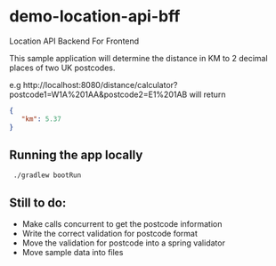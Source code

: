 # demo-location-api-bff
Location API Backend For Frontend

This sample application will determine the distance in KM to 2 decimal places of two UK postcodes.

e.g http://localhost:8080/distance/calculator?postcode1=W1A%201AA&postcode2=E1%201AB
will return

```json
{
   "km": 5.37
}
```

## Running the app locally

```
 ./gradlew bootRun
```

## Still to do:

* Make calls concurrent to get the postcode information
* Write the correct validation for postcode format
* Move the validation for postcode into a spring validator
* Move sample data into files